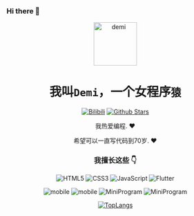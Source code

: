 ### Hi there 👋

<!--
**YuHongJun/YuHongJun** is a ✨ _special_ ✨ repository because its `README.md` (this file) appears on your GitHub profile.

Here are some ideas to get you started:

- 🔭 I’m currently working on ...
- 🌱 I’m currently learning ...
- 👯 I’m looking to collaborate on ...
- 🤔 I’m looking for help with ...
- 💬 Ask me about ...
- 📫 How to reach me: ...
- 😄 Pronouns: ...
- ⚡ Fun fact: ...
-->

<div align=center>

<img alt="demi" src="https://avatars.githubusercontent.com/u/16912692?v=4" width=100 />

# 我叫`Demi`，一个女程序`猿`

<p>

[![Bilibili](https://img.shields.io/badge/dynamic/json?labelColor=FE7398&logo=bilibili&logoColor=white&label=bilibili%20fans&color=00aeec&query=%24.data.totalSubs&url=https%3A%2F%2Fapi.spencerwoo.com%2Fsubstats%2F%3Fsource%3Dbilibili%26queryKey%3D52700482)](https://space.bilibili.com/52700482)
[![Github Stars](https://img.shields.io/github/stars/YuHongJun?color=faf408&label=github%20stars&logo=github)](https://github.com/YuHongJun)
<!-- [![Wechat](https://img.shields.io/badge/-%E6%88%91%E5%BE%88%E5%B9%B4%E8%BD%BB-07c160?logo=wechat&logoColor=white&label=wechat)](https://open.weixin.qq.com/qr/code?username=ezfullstack) -->
  
</p>
  
我热爱编程. :heart:

希望可以一直写代码到70岁. :heart:

### 我擅长这些 :point_down:  

<p>

![HTML5](https://img.shields.io/badge/-HTML5-red?logo=html5&logoColor=white)
![CSS3](https://img.shields.io/badge/-CSS3-blue?logo=css3&logoColor=white)
![JavaScript](https://img.shields.io/badge/-JavaScript-yellow?logo=javascript&logoColor=white)
![Flutter](https://img.shields.io/badge/-Flutter-blue?logo=flutter&logoColor=white)

</p>

<p>

![mobile](https://img.shields.io/badge/-iOS-red?logo=apple&logoColor=white)
![mobile](https://img.shields.io/badge/-Android-yellow?logo=android&logoColor=white)
![MiniProgram](https://img.shields.io/badge/-MiniProgram-blue?logo=wechat&logoColor=white)
![MiniProgram](https://img.shields.io/badge/-uniapp-green?logo=vue.js&logoColor=white)

</p>
  

[![TopLangs](https://github-readme-stats.vercel.app/api/top-langs/?username=ezshine&layout=compact)](https://github.com/anuraghazra/github-readme-stats)
